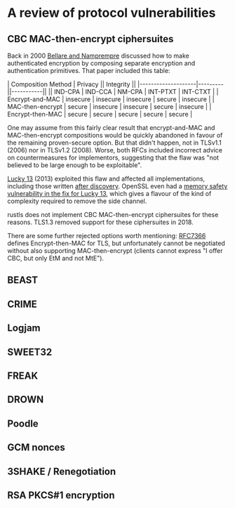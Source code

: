 # A review of protocol vulnerabilities

## CBC MAC-then-encrypt ciphersuites

Back in 2000 [Bellare and Namprempre](https://eprint.iacr.org/2000/025) discussed how to make authenticated
encryption by composing separate encryption and authentication primitives.  That paper included this table:

| Composition Method | Privacy || Integrity ||
|--------------------|---------||-----------||
|| IND-CPA | IND-CCA | NM-CPA | INT-PTXT | INT-CTXT |
| Encrypt-and-MAC | insecure | insecure | insecure | secure | insecure |
| MAC-then-encrypt | secure | insecure | insecure | secure | insecure |
| Encrypt-then-MAC | secure | secure | secure | secure | secure |

One may assume from this fairly clear result that encrypt-and-MAC and MAC-then-encrypt compositions would be quickly abandoned
in favour of the remaining proven-secure option.  But that didn't happen, not in TLSv1.1 (2006) nor in TLSv1.2 (2008).  Worse,
both RFCs included incorrect advice on countermeasures for implementors, suggesting that the flaw was "not believed to be large
enough to be exploitable".

[Lucky 13](http://www.isg.rhul.ac.uk/tls/Lucky13.html) (2013) exploited this flaw and affected all implementations, including
those written [after discovery](https://aws.amazon.com/blogs/security/s2n-and-lucky-13/). OpenSSL even had a
[memory safety vulnerability in the fix for Lucky 13](https://cve.mitre.org/cgi-bin/cvename.cgi?name=CVE-2016-2107), which
gives a flavour of the kind of complexity required to remove the side channel.

rustls does not implement CBC MAC-then-encrypt ciphersuites for these reasons.  TLS1.3 removed support for these
ciphersuites in 2018.

There are some further rejected options worth mentioning: [RFC7366](https://tools.ietf.org/html/rfc7366) defines
Encrypt-then-MAC for TLS, but unfortunately cannot be negotiated without also supporting MAC-then-encrypt
(clients cannot express "I offer CBC, but only EtM and not MtE").

## BEAST

## CRIME

## Logjam

## SWEET32

## FREAK

## DROWN

## Poodle

## GCM nonces

## 3SHAKE / Renegotiation

## RSA PKCS#1 encryption
